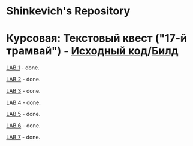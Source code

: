 # Shinkevich's Repository
# Курсовая: Текстовый квест ("17-й трамвай") - [Исходный код](https://github.com/programming-653501/ShinkevichGS/tree/master/QProject)/[Билд](https://drive.google.com/open?id=0B575oj7VMeH1eEg1ZVRnMmszTGs)


[LAB 1](https://github.com/programming-653501/ShinkevichGS/tree/master/LAB%201) - done.

[LAB 2](https://github.com/programming-653501/ShinkevichGS/tree/master/LAB%202) - done.

[LAB 3](https://github.com/programming-653501/ShinkevichGS/tree/master/LAB%203) - done.

[LAB 4](https://github.com/programming-653501/ShinkevichGS/tree/master/LAB%204) - done.

[LAB 5](https://github.com/programming-653501/ShinkevichGS/tree/master/LAB%205) - done.

[LAB 6](https://github.com/programming-653501/ShinkevichGS/tree/master/LAB%206) - done.

[LAB 7](https://github.com/programming-653501/ShinkevichGS/tree/master/LAB%207) - done.
